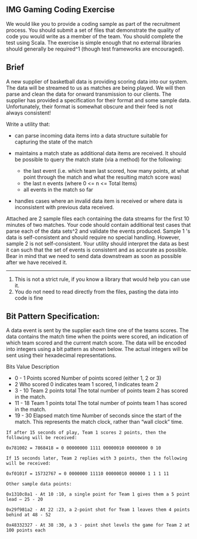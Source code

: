 ## IMG Gaming Coding Exercise

We would like you to provide a coding sample as part of the recruitment process. You should
submit a set of files that demonstrate the quality of code you would write as a member of the team.
You should complete the test using Scala. The exercise is simple enough that no external libraries
should generally be required^1 (though test frameworks are encouraged).

## Brief

A new supplier of basketball data is providing scoring data into our system. The data will be
streamed to us as matches are being played. We will then parse and clean the data for onward
transmission to our clients. The supplier has provided a specification for their format and some
sample data. Unfortunately, their format is somewhat obscure and their feed is not always
consistent!

Write a utility that:

- can parse incoming data items into a data structure suitable for capturing the state of the
    match
- maintains a match state as additional data items are received. It should be possible to query
    the match state (via a method) for the following:
   - the last event (i.e. which team last scored, how many points, at what point through the match and what the resulting match score was)
   - the last n events (where 0 <= n <= Total Items)
   - all events in the match so far

- handles cases where an invalid data item is received or where data is inconsistent with
    previous data received.

Attached are 2 sample files each containing the data streams for the first 10 minutes of two matches.
Your code should contain additional test cases that parse each of the data sets^2 and validate the
events produced. Sample 1 's data is self-consistent and should require no special handling.
However, sample 2 is not self-consistent. Your utility should interpret the data as best it can such
that the set of events is consistent and as accurate as possible. Bear in mind that we need to send
data downstream as soon as possible after we have received it.

---
1. This is not a strict rule, if you know a library that would help you can use it.
2. You do not need to read directly from the files, pasting the data into code is fine

## Bit Pattern Specification:

A data event is sent by the supplier each time one of the teams scores. The data contains the match
time when the points were scored, an indication of which team scored and the current match score.
The data will be encoded into integers using a bit pattern as shown below. The actual integers will
be sent using their hexadecimal representations.

Bits Value Description
- 0 - 1 Points scored Number of points scored (either 1, 2 or 3)
- 2 Who scored 0 indicates team 1 scored, 1 indicates team 2
- 3 - 10 Team 2 points total The total number of points team 2 has scored in the match.
- 11 - 18 Team 1 points total The total number of points team 1 has scored in the match.
- 19 - 30 Elapsed match time Number of seconds since the start of the match. This represents the match
clock, rather than “wall clock” time.
```
If after 15 seconds of play, Team 1 scores 2 points, then the following will be received:

0x781002 = 7868418 = 0 00000000 1111 00000010 00000000 0 10

If 15 seconds later, Team 2 replies with 3 points, then the following will be received:

0xf0101f = 15732767 = 0 0000000 11110 00000010 000000 1 1 1 11

Other sample data points:

0x1310c8a1 - At 10 :10, a single point for Team 1 gives them a 5 point lead – 25 - 20

0x29f981a2 - At 22 :23, a 2-point shot for Team 1 leaves them 4 points behind at 48 - 52

0x48332327 - At 38 :30, a 3 - point shot levels the game for Team 2 at 100 points each


